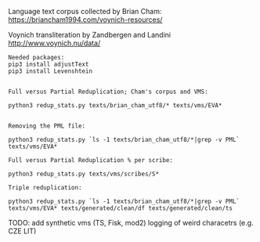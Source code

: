 Language text corpus collected by Brian Cham:
  https://briancham1994.com/voynich-resources/

Voynich transliteration by Zandbergen and Landini
  http://www.voynich.nu/data/


```
Needed packages:
pip3 install adjustText
pip3 install Levenshtein


Full versus Partial Reduplication; Cham's corpus and VMS:

python3 redup_stats.py texts/brian_cham_utf8/* texts/vms/EVA*


Removing the PML file:

python3 redup_stats.py `ls -1 texts/brian_cham_utf8/*|grep -v PML` texts/vms/EVA*

Full versus Partial Reduplication % per scribe:

python3 redup_stats.py texts/vms/scribes/S*

Triple reduplication:

python3 redup_stats.py `ls -1 texts/brian_cham_utf8/*|grep -v PML` texts/vms/EVA* texts/generated/clean/df texts/generated/clean/ts

```

TODO:
add synthetic vms (TS, Fisk, mod2)
logging of weird characetrs (e.g. CZE LIT)
